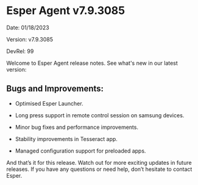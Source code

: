 # Esper Agent  v7.9.3085

Date: 01/18/2023

Version: v7.9.3085

DevRel: 99

Welcome to Esper Agent release notes. See what's new in our latest version: 

## Bugs and Improvements: 

- Optimised Esper Launcher.

- Long press support in remote control session on samsung devices.

- Minor bug fixes and performance improvements.

- Stability improvements in Tesseract app.

- Managed configuration support for preloaded apps.

And that’s it for this release. Watch out for more exciting updates in future releases. If you have any questions or need help, don’t hesitate to contact Esper.